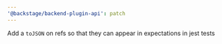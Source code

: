 ```yaml
---
'@backstage/backend-plugin-api': patch
---
```


Add a `toJSON` on refs so that they can appear in expectations in jest tests
